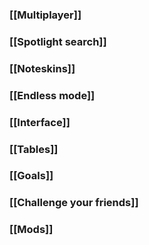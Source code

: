 ### [[Multiplayer]]

### [[Spotlight search]]
### [[Noteskins]]
### [[Endless mode]]
### [[Interface]]

### [[Tables]]

### [[Goals]]

### [[Challenge your friends]]

### [[Mods]]